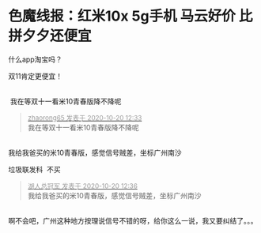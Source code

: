 # 色魔线报：红米10x 5g手机 马云好价 比拼夕夕还便宜


什么app淘宝吗？

双11肯定更便宜！<br />
<br />
<img src="static/image/smiley/default/lol.gif" smilieid="12" border="0" alt="" /><img src="static/image/smiley/default/lol.gif" smilieid="12" border="0" alt="" /><img src="static/image/smiley/default/lol.gif" smilieid="12" border="0" alt="" />

<img src="static/image/smiley/default/mad.gif" smilieid="11" border="0" alt="" /> 我在等双十一看米10青春版降不降呢

<div class="quote"><blockquote><font size="2"><a href="https://www.hostloc.com/forum.php?mod=redirect&amp;goto=findpost&amp;pid=9325752&amp;ptid=756344" target="_blank"><font color="#999999">zhaorong65 发表于 2020-10-20 12:33</font></a></font><br />
我在等双十一看米10青春版降不降呢</blockquote></div><br />
我给我爸买的米10青春版，感觉信号贼差，坐标广州南沙<img src="static/image/smiley/default/sweat.gif" smilieid="10" border="0" alt="" />

垃圾联发科&nbsp;&nbsp;不买<img id="aimg_WITuN" onclick="zoom(this, this.src, 0, 0, 0)" class="zoom" src="https://cdn.jsdelivr.net/gh/hishis/forum-master/public/images/patch.gif" onmouseover="img_onmouseoverfunc(this)" onload="thumbImg(this)" border="0" alt="" />

<div class="quote"><blockquote><font size="2"><a href="https://www.hostloc.com/forum.php?mod=redirect&amp;goto=findpost&amp;pid=9325759&amp;ptid=756344" target="_blank"><font color="#999999">湖人总冠军 发表于 2020-10-20 12:36</font></a></font><br />
我给我爸买的米10青春版，感觉信号贼差，坐标广州南沙</blockquote></div><br />
啊不会吧，广州这种地方按理说信号不错的呀，给你这么一说，我又要纠结了。。。
